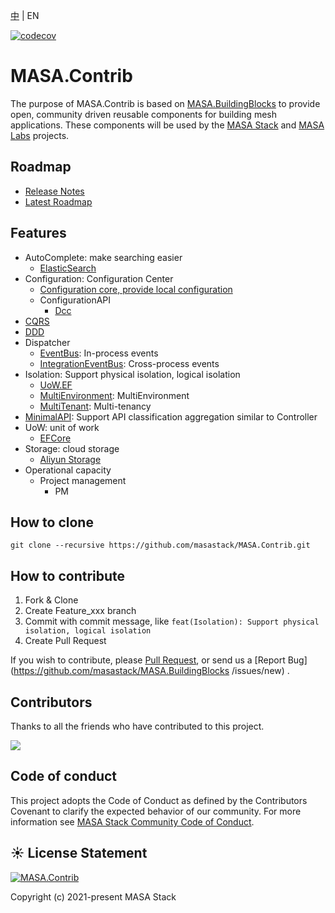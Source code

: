 [中](README.zh-CN.md) | EN

[![codecov](https://codecov.io/gh/masastack/MASA.Contrib/branch/main/graph/badge.svg?token=87TPNHUHW2)](https://codecov.io/gh/masastack/MASA.Contrib)

# MASA.Contrib

The purpose of MASA.Contrib is based on [MASA.BuildingBlocks](https://github.com/masastack/MASA.BuildingBlocks) to provide open, community driven reusable components for building mesh applications.  These components will be used by the [MASA Stack](https://github.com/masastack) and [MASA Labs](https://github.com/masalabs) projects.



## Roadmap
* [Release Notes](https://github.com/masastack/MASA.Contrib/releases)
* [Latest Roadmap](https://github.com/masastack/MASA.Contrib/issues/40)



## Features
* AutoComplete: make searching easier
  * [ElasticSearch](./src/SearchEngine/Masa.Contrib.SearchEngine.AutoComplete.ElasticSearch/README.md)
* Configuration: Configuration Center
  * [Configuration core, provide local configuration](./src/Configuration/Masa.Contrib.Configuration/README.md)
  * ConfigurationAPI
    * [Dcc](./src/Configuration/Masa.Contrib.Configuration/README.md)
* [CQRS](./src/ReadWriteSpliting/Cqrs/Masa.Contrib.ReadWriteSpliting.Cqrs/README.md)
* [DDD](./src/Ddd/Masa.Contrib.Ddd.Domain/README.md)
* Dispatcher
  * [EventBus](./src/Dispatcher/Masa.Contrib.Dispatcher.Events/README.md): In-process events
  * [IntegrationEventBus](./src/Dispatcher/Masa.Contrib.Dispatcher.IntegrationEvents.Dapr/README.md): Cross-process events
* Isolation: Support physical isolation, logical isolation
  * [UoW.EF](./src/Isolation/Masa.Contrib.Isolation.UoW.EF/README.md)
  * [MultiEnvironment](./src/Isolation/Masa.Contrib.Isolation.MultiEnvironment/README.md): MultiEnvironment
  * [MultiTenant](./src/Isolation/Masa.Contrib.Isolation.MultiTenant/README.md): Multi-tenancy
* [MinimalAPI](./src/Service/Masa.Contrib.Service.MinimalAPIs/README.md): Support API classification aggregation similar to Controller
* UoW: unit of work
  * [EFCore](./src/Data/Masa.Contrib.Data.UoW.EF/README.md)
* Storage: cloud storage
  * [Aliyun Storage](./src/Storage/Masa.Contrib.Storage.ObjectStorage.Aliyun/README.md)
* Operational capacity
  * Project management
    * PM



## How to clone
````
git clone --recursive https://github.com/masastack/MASA.Contrib.git
````



## How to contribute

1. Fork & Clone
2. Create Feature_xxx branch
3. Commit with commit message, like `feat(Isolation): Support physical isolation, logical isolation`
4. Create Pull Request

If you wish to contribute, please [Pull Request](https://github.com/masastack/MASA.BuildingBlocks/pulls), or send us a [Report Bug](https://github.com/masastack/MASA.BuildingBlocks /issues/new) .



## Contributors

Thanks to all the friends who have contributed to this project.

<a href="https://github.com/masastack/MASA.Contrib/graphs/contributors">
    <img src="https://contrib.rocks/image?repo=masastack/MASA.Contrib" />
</a>



## Code of conduct

This project adopts the Code of Conduct as defined by the Contributors Covenant to clarify the expected behavior of our community. For more information see [MASA Stack Community Code of Conduct](https://github.com/masastack/community/blob/main/CODE-OF-CONDUCT.md).



## ☀️ License Statement

[![MASA.Contrib](https://img.shields.io/badge/License-MIT-blue?style=flat-square)](/LICENSE.txt)

Copyright (c) 2021-present MASA Stack
